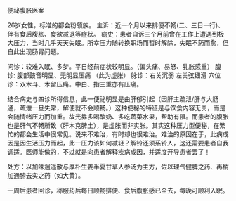 便祕腹胀医案
 
26岁女性，标准的都会粉领族。
主诉：近一个月以来排便不畅(二、三日一行)、伴有食后腹胀、食欲减退等症状。
病史：患者自诉三个月前曾在工作上遭遇到极大压力，当时几乎天天失眠。所幸压力随转换职场而暂时解除，失眠不葯而愈，但自此出现肠胃问题。
 
问诊：较难入眠、多梦。平日经前症状较明显。（偏头痛、易怒、乳胀感重）
腹诊: 腹部鼓音明显、无明显压痛 （此为虚胀）
脉诊：右关沉弱 左关弦细滑
穴位诊：双木斗、木留压痛。中白、指三重亦有压痛。
 
结合病史与四诊所得信息，此一便祕明显是由肝郁引起（因肝主疏泄/肝与大肠通，疏泄一旦失常，解便就不会顺畅。）这种便秘的特征是与饮食内容无关，而是会随情绪压力而加重。故光靠多喝酸奶、多吃蔬菜水果，帮助有限。而患者的腹胀也是肝气不畅所致（肝木克脾土），是虚胀而非实胀。其实这种压力型便秘，在繁忙的都会生活中很常见。说来不难治，有时却也很难治。难治的原因在于，此病成因是因生活压力而起，此一压力该如何减轻？解铃还须系铃人，这还需要患者自我调适。医师能做的，不过就是向患者解释疾病成因，并适度开导患者罢了！
 
处方：以加味逍遥散与厚朴生姜半夏甘草人参汤为主方，佐以理气健脾之药、再稍加通腑去实之药（如大黄）。 
 
一周后患者回诊，称服药后每日顺畅排便、食后腹胀感已全去，每晚可顺利入眠。